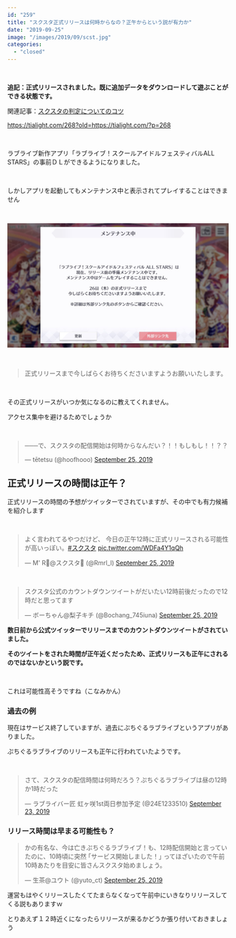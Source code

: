 ```yaml
---
id: "259"
title: "スクスタ正式リリースは何時からなの？正午からという説が有力か"
date: "2019-09-25"
image: "/images/2019/09/scst.jpg"
categories: 
  - "closed"
---
```


 

**追記：正式リリースされました。既に追加データをダウンロードして遊ぶことができる状態です。**

関連記事：[スクスタの判定についてのコツ](https://tialight.com/268?old=https://tialight.com/?p=268)

https://tialight.com/268?old=https://tialight.com/?p=268

 

ラブライブ新作アプリ「ラブライブ！スクールアイドルフェスティバルALL STARS」の事前ＤＬができるようになりました。

 

しかしアプリを起動してもメンテナンス中と表示されてプレイすることはできません

 

![](/images/2019/09/mente.jpg)

 

> 正式リリースまで今しばらくお待ちくださいますようお願いいたします。

 

その正式リリースがいつか気になるのに教えてくれません。

アクセス集中を避けるためでしょうか

 

<blockquote class="twitter-tweet"><p dir="ltr" lang="ja">───で、スクスタの配信開始は何時からなんだい？！！もしもし！！？？</p>— tētetsu (@hoofhooo) <a href="https://twitter.com/hoofhooo/status/1176832337629212672?ref_src=twsrc%5Etfw">September 25, 2019</a></blockquote>
<script async src="https://platform.twitter.com/widgets.js" charset="utf-8"></script>

## 正式リリースの時間は正午？

正式リリースの時間の予想がツイッターでされていますが、その中でも有力候補を紹介します

 

<blockquote class="twitter-tweet"><p dir="ltr" lang="ja">よく言われてるやつだけど、 今日の正午12時に正式リリースされる可能性が高いっぽい。<a href="https://twitter.com/hashtag/%E3%82%B9%E3%82%AF%E3%82%B9%E3%82%BF?src=hash&amp;ref_src=twsrc%5Etfw">#スクスタ</a> <a href="https://t.co/WDFa4Y1qQh">pic.twitter.com/WDFa4Y1qQh</a></p>— M' R💛@スクスタ🎵 (@Rmrl_l) <a href="https://twitter.com/Rmrl_l/status/1176895807301177345?ref_src=twsrc%5Etfw">September 25, 2019</a></blockquote>
<script async src="https://platform.twitter.com/widgets.js" charset="utf-8"></script>

 

<blockquote class="twitter-tweet"><p dir="ltr" lang="ja">スクスタ公式のカウントダウンツイートがだいたい12時前後だったので12時だと思ってます</p>— ボーちゃん@梨子キチ (@Bochang_745iuna) <a href="https://twitter.com/Bochang_745iuna/status/1176883933390106629?ref_src=twsrc%5Etfw">September 25, 2019</a></blockquote>
<script async src="https://platform.twitter.com/widgets.js" charset="utf-8"></script>

**数日前から公式ツイッターでリリースまでのカウントダウンツイートがされていました。**

**そのツイートをされた時間が正午近くだったため、正式リリースも正午にされるのではないかという説です。**

 

これは可能性高そうですね（こなみかん）

### 過去の例

現在はサービス終了していますが、過去にぷちぐるラブライブというアプリがありました。

ぷちぐるラブライブのリリースも正午に行われていたようです。

 

<blockquote class="twitter-tweet"><p dir="ltr" lang="ja">さて、スクスタの配信時間は何時だろう？ぷちぐるラブライブは昼の12時か1時だった</p>— ラブライバー匠 虹ヶ咲1st両日参加予定 (@24E1233510) <a href="https://twitter.com/24E1233510/status/1175924870552510464?ref_src=twsrc%5Etfw">September 23, 2019</a></blockquote>
<script async src="https://platform.twitter.com/widgets.js" charset="utf-8"></script>

### リリース時間は早まる可能性も？

<blockquote class="twitter-tweet"><p dir="ltr" lang="ja">かの有名な、今は亡きぷちぐるラブライブ！も、12時配信開始と言っていたのに、10時頃に突然 ｢サービス開始しました！｣ ってほざいたので午前10時あたりを目安に皆さんスクスタ始めましょう。</p>— 生茶@ユウト (@yuto_ct) <a href="https://twitter.com/yuto_ct/status/1176901794523430912?ref_src=twsrc%5Etfw">September 25, 2019</a></blockquote>
<script async src="https://platform.twitter.com/widgets.js" charset="utf-8"></script>

運営もはやくリリースしたくてたまらなくなって午前中にいきなりリリースしてくる説もありますｗ

とりあえず１２時近くになったらリリースが来るかどうか張り付いておきましょう
